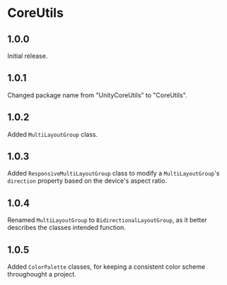 # CoreUtils

## 1.0.0

Initial release.

## 1.0.1

Changed package name from "UnityCoreUtils" to "CoreUtils".

## 1.0.2

Added `MultiLayoutGroup` class.

## 1.0.3

Added `ResponsiveMultiLayoutGroup` class to modify a `MultiLayoutGroup`'s `direction` property based on the device's aspect ratio.

## 1.0.4

Renamed `MultiLayoutGroup` to `BidirectionalLayoutGroup`, as it better describes the classes intended function.

## 1.0.5

Added `ColorPalette` classes, for keeping a consistent color scheme throughought a project.